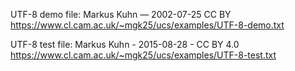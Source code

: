 UTF-8 demo file:
Markus Kuhn — 2002-07-25 CC BY
https://www.cl.cam.ac.uk/~mgk25/ucs/examples/UTF-8-demo.txt

UTF-8 test file:
Markus Kuhn - 2015-08-28 - CC BY 4.0
https://www.cl.cam.ac.uk/~mgk25/ucs/examples/UTF-8-test.txt
